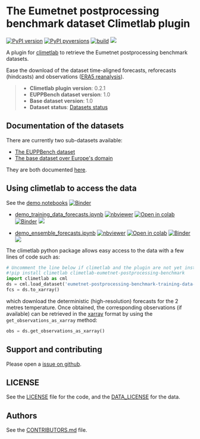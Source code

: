 # The Eumetnet postprocessing benchmark dataset Climetlab plugin

[![PyPI version](https://badge.fury.io/py/climetlab-eumetnet-postprocessing-benchmark.svg)](https://badge.fury.io/py/climetlab-eumetnet-postprocessing-benchmark)
[![PyPI pyversions](https://img.shields.io/pypi/pyversions/climetlab-eumetnet-postprocessing-benchmark.svg)](https://pypi.org/project/climetlab-eumetnet-postprocessing-benchmark/)
[![build](https://github.com/Climdyn/climetlab-eumetnet-postprocessing-benchmark/actions/workflows/check-and-publish.yml/badge.svg?branch=main)](https://github.com/EUPP-benchmark/climetlab-eumetnet-postprocessing-benchmark/actions/workflows/check-and-publish.yml)
[<img src="https://img.shields.io/badge/docs-online-green.svg">](https://eupp-benchmark.github.io/EUPPBench-doc)

A plugin for [climetlab](https://github.com/ecmwf/climetlab) to retrieve the Eumetnet postprocessing benchmark datasets.

Ease the download of the dataset time-aligned forecasts, reforecasts (hindcasts) and observations ([ERA5 reanalysis](https://www.ecmwf.int/en/forecasts/dataset/ecmwf-reanalysis-v5)).

> * **Climetlab plugin version**: 0.2.1
> * **EUPPBench dataset version**: 1.0
> * **Base dataset version**: 1.0
> * **Dataset status**: [Datasets status](https://eupp-benchmark.github.io/EUPPBench-doc/files/datasets_status.html#datasets-status)

## Documentation of the datasets

There are currently two sub-datasets available:

* [The EUPPBench dataset](https://eupp-benchmark.github.io/EUPPBench-doc/files/EUPP_datasets.html)
* [The base dataset over Europe's domain](https://eupp-benchmark.github.io/EUPPBench-doc/files/base_datasets.html)

They are both documented [here](https://eupp-benchmark.github.io/EUPPBench-doc/index.html).

## Using climetlab to access the data

See the [demo notebooks](https://github.com/Climdyn/climetlab-eumetnet-postprocessing-benchmark/tree/main/notebooks)
[![Binder](https://mybinder.org/badge_logo.svg)](https://mybinder.org/v2/gh/Climdyn/climetlab-eumetnet-postprocessing-benchmark/main?urlpath=lab)


- [demo_training_data_forecasts.ipynb](https://github.com/Climdyn/climetlab-eumetnet-postprocessing-benchmark/tree/main/notebooks/demo_training_data_forecasts.ipynb)
  [![nbviewer](https://raw.githubusercontent.com/jupyter/design/master/logos/Badges/nbviewer_badge.svg)](https://nbviewer.jupyter.org/github/Climdyn/climetlab-eumetnet-postprocessing-benchmark/blob/main/notebooks/demo_training_data_forecasts.ipynb)
  [![Open in colab](https://colab.research.google.com/assets/colab-badge.svg)](https://colab.research.google.com/github/Climdyn/climetlab-eumetnet-postprocessing-benchmark/blob/main/notebooks/demo_training_data_forecasts.ipynb)
  [![Binder](https://mybinder.org/badge_logo.svg)](https://mybinder.org/v2/gh/Climdyn/climetlab-eumetnet-postprocessing-benchmark/main?filepath=notebooks/demo_training_data_forecasts.ipynb)
  [<img src="https://deepnote.com/buttons/launch-in-deepnote-small.svg">](https://deepnote.com/launch?name=MyProject&url=https://github.com/Climdyn/climetlab-eumetnet-postprocessing-benchmark/tree/main/notebooks/demo_training_data_forecasts.ipynb)

- [demo_ensemble_forecasts.ipynb](https://github.com/Climdyn/climetlab-eumetnet-postprocessing-benchmark/tree/main/notebooks/demo_ensemble_forecasts.ipynb)
  [![nbviewer](https://raw.githubusercontent.com/jupyter/design/master/logos/Badges/nbviewer_badge.svg)](https://nbviewer.jupyter.org/github/Climdyn/climetlab-eumetnet-postprocessing-benchmark/blob/main/notebooks/demo_ensemble_forecasts.ipynb)
  [![Open in colab](https://colab.research.google.com/assets/colab-badge.svg)](https://colab.research.google.com/github/Climdyn/climetlab-eumetnet-postprocessing-benchmark/blob/main/notebooks/demo_ensemble_forecasts.ipynb)
  [![Binder](https://mybinder.org/badge_logo.svg)](https://mybinder.org/v2/gh/Climdyn/climetlab-eumetnet-postprocessing-benchmark/main?filepath=notebooks/demo_ensemble_forecasts.ipynb)
  [<img src="https://deepnote.com/buttons/launch-in-deepnote-small.svg">](https://deepnote.com/launch?name=MyProject&url=https://github.com/Climdyn/climetlab-eumetnet-postprocessing-benchmark/tree/main/notebooks/demo_ensemble_forecasts.ipynb)

The climetlab python package allows easy access to the data with a few lines of code such as:
``` python
# Uncomment the line below if climetlab and the plugin are not yet installed
#!pip install climetlab climetlab-eumetnet-postprocessing-benchmark
import climetlab as cml
ds = cml.load_dataset('eumetnet-postprocessing-benchmark-training-data-gridded-forecasts-surface', "2017-12-02", "2t", "highres")
fcs = ds.to_xarray()
```
which download the deterministic (high-resolution) forecasts for the 2 metres temperature. 
Once obtained, the corresponding observations (if available) can be retrieved in the [xarray](http://xarray.pydata.org/en/stable/index.html) format by using the `get_observations_as_xarray` method:
``` python
obs = ds.get_observations_as_xarray()
```


## Support and contributing

Please open a [issue on github](https://github.com/Climdyn/climetlab-eumetnet-postprocessing-benchmark/issues).

## LICENSE

See the [LICENSE](https://github.com/Climdyn/climetlab-eumetnet-postprocessing-benchmark/blob/main/LICENSE) file for the code, and the [DATA_LICENSE](https://github.com/Climdyn/climetlab-eumetnet-postprocessing-benchmark/blob/main/DATA_LICENSE) for the data.

## Authors

See the [CONTRIBUTORS.md](https://github.com/Climdyn/climetlab-eumetnet-postprocessing-benchmark/blob/main/CONTRIBUTORS.md) file.
